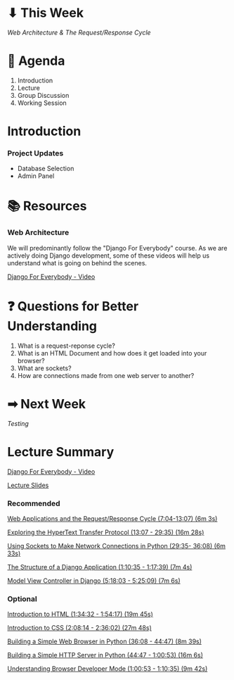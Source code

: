 # ⬇ This Week
_Web Architecture & The Request/Response Cycle_

# 📖 Agenda
1. Introduction
2. Lecture
3. Group Discussion
4. Working Session

# Introduction
### Project Updates
* Database Selection
* Admin Panel

# 📚 Resources
### Web Architecture
We will predominantly follow the "Django For Everybody" course. As we are actively doing Django development, some of these videos will help us understand what is going on behind the scenes.

[Django For Everybody - Video](https://youtu.be/o0XbHvKxw7Y)

# ❓ Questions for Better Understanding
1. What is a request-reponse cycle?
2. What is an HTML Document and how does it get loaded into your browser?
3. What are sockets?
4. How are connections made from one web server to another?
   
# ➡ Next Week
_Testing_

# Lecture Summary
[Django For Everybody - Video](https://youtu.be/o0XbHvKxw7Y)

[Lecture Slides](https://docs.google.com/presentation/d/1liiQgBrOJFQp7Nb8e4WbxUzctA6_OxFnQxg3P4qkphQ/edit?usp=sharing)

### Recommended
[Web Applications and the Request/Response Cycle (7:04-13:07) (6m 3s)](https://youtu.be/o0XbHvKxw7Y?t=425)

[Exploring the HyperText Transfer Protocol (13:07 - 29:35) (16m 28s)](https://youtu.be/o0XbHvKxw7Y?t=792)

[Using Sockets to Make Network Connections in Python (29:35- 36:08) (6m 33s)](https://youtu.be/o0XbHvKxw7Y?t=1779)

[The Structure of a Django Application (1:10:35 - 1:17:39) (7m 4s)](https://youtu.be/o0XbHvKxw7Y?t=4243)

[Model View Controller in Django (5:18:03 - 5:25:09) (7m 6s)](https://youtu.be/o0XbHvKxw7Y?t=19103)


### Optional

[Introduction to HTML (1:34:32 - 1:54:17) (19m 45s)](https://youtu.be/o0XbHvKxw7Y?t=5680)

[Introduction to CSS (2:08:14 - 2:36:02) (27m 48s)](https://youtu.be/o0XbHvKxw7Y?t=7703)

[Building a Simple Web Browser in Python (36:08 - 44:47) (8m 39s)](https://youtu.be/o0XbHvKxw7Y?t=2172)

[Building a Simple HTTP Server in Python (44:47 - 1:00:53) (16m 6s)](https://youtu.be/o0XbHvKxw7Y?t=2691)

[Understanding Browser Developer Mode (1:00:53 - 1:10:35) (9m 42s)](https://youtu.be/o0XbHvKxw7Y?t=3658)
